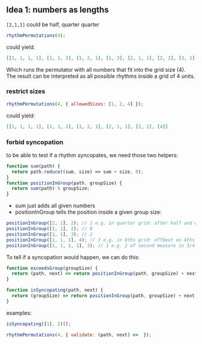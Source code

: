 ## Idea 1: numbers as lengths

`[2,1,1]` could be half, quarter quarter

```js
rhythmPermutations(4);
```

could yield:

```json
[[1, 1, 1, 1], [1, 1, 2], [1, 2, 1], [1, 3], [2, 1, 1], [2, 2], [3, 1], [4]]
```

Which runs the permutator with all numbers that fit into the grid size (4).
The result can be interpreted as all possible rhythms inside a grid of 4 units.

### restrict sizes

```js
rhythmPermutations(4, { allowedSizes: [1, 2, 4] });
```

could yield:

```json
[[1, 1, 1, 1], [1, 1, 2], [1, 2, 1], [2, 1, 1], [2, 2], [4]]
```

### forbid syncopation

to be able to test if a rhythm syncopates, we need those two helpers:

```js
function sum(path) {
  return path.reduce((sum, size) => sum + size, 0);
}
function positionInGroup(path, groupSize) {
  return sum(path) % groupSize;
}
```

- sum just adds all given numbers
- positionInGroup tells the position inside a given group size:

```js
positionInGroup([2, 1], 2); // 1 e.g. in quarter grid: after half and quarter note
positionInGroup([1, 1], 2); // 0
positionInGroup([1, 1], 3); // 2
positionInGroup([1, 1, 1], 4); // 3 e.g. in 8ths grid: offbeat on 4ths 8th note (= index 3)
positionInGroup([1, 1, 1, 1], 3); // 1 e.g. 2 of second measure in 3/4
```

To tell if a syncopation would happen, we can do this:

```js
function exceedsGroup(groupSize) {
  return (path, next) => return positionInGroup(path, groupSize) + next <= groupSize;
}

function isSyncopating(path, next) {
  return (groupSize) => return positionInGroup(path, groupSize) + next <= groupSize;
}
```

examples:

```js
isSyncopating([1], 2)();
```

```js
rhythmPermutations(4, { validate: (path, next) =>  });
```
